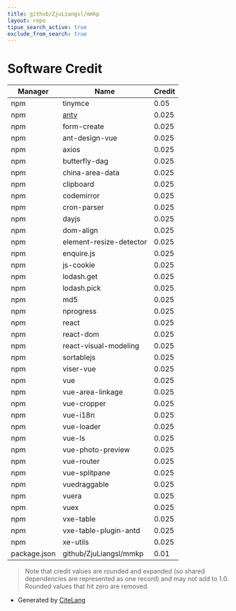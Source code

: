 ```yaml
---
title: github/ZjuLiangsl/mmkp
layout: repo
tipue_search_active: true
exclude_from_search: true
---
```

# Software Credit

|Manager|Name|Credit|
|-------|----|------|
|npm|tinymce|0.05|
|npm|[antv](https://github.com/ant-design-vue/antv#readme)|0.025|
|npm|form-create|0.025|
|npm|ant-design-vue|0.025|
|npm|axios|0.025|
|npm|butterfly-dag|0.025|
|npm|china-area-data|0.025|
|npm|clipboard|0.025|
|npm|codemirror|0.025|
|npm|cron-parser|0.025|
|npm|dayjs|0.025|
|npm|dom-align|0.025|
|npm|element-resize-detector|0.025|
|npm|enquire.js|0.025|
|npm|js-cookie|0.025|
|npm|lodash.get|0.025|
|npm|lodash.pick|0.025|
|npm|md5|0.025|
|npm|nprogress|0.025|
|npm|react|0.025|
|npm|react-dom|0.025|
|npm|react-visual-modeling|0.025|
|npm|sortablejs|0.025|
|npm|viser-vue|0.025|
|npm|vue|0.025|
|npm|vue-area-linkage|0.025|
|npm|vue-cropper|0.025|
|npm|vue-i18n|0.025|
|npm|vue-loader|0.025|
|npm|vue-ls|0.025|
|npm|vue-photo-preview|0.025|
|npm|vue-router|0.025|
|npm|vue-splitpane|0.025|
|npm|vuedraggable|0.025|
|npm|vuera|0.025|
|npm|vuex|0.025|
|npm|vxe-table|0.025|
|npm|vxe-table-plugin-antd|0.025|
|npm|xe-utils|0.025|
|package.json|github/ZjuLiangsl/mmkp|0.01|


> Note that credit values are rounded and expanded (so shared dependencies are represented as one record) and may not add to 1.0. Rounded values that hit zero are removed.


- Generated by [CiteLang](https://github.com/vsoch/citelang)
